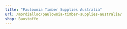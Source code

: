 ```yaml
---
title: "Paulownia Timber Supplies Australia"
url: /mordialloc/paulownia-timber-supplies-australia/
shop: Baustoffe
---
```

